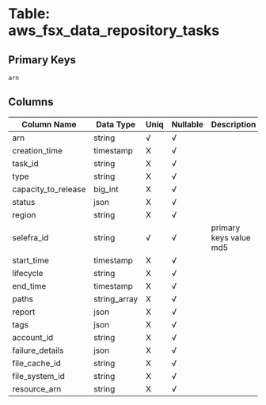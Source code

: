 # Table: aws_fsx_data_repository_tasks

## Primary Keys 

```
arn
```


## Columns 

|  Column Name   |  Data Type  | Uniq | Nullable | Description | 
|  ----  | ----  | ----  | ----  | ---- | 
| arn | string | √ | √ |  | 
| creation_time | timestamp | X | √ |  | 
| task_id | string | X | √ |  | 
| type | string | X | √ |  | 
| capacity_to_release | big_int | X | √ |  | 
| status | json | X | √ |  | 
| region | string | X | √ |  | 
| selefra_id | string | √ | √ | primary keys value md5 | 
| start_time | timestamp | X | √ |  | 
| lifecycle | string | X | √ |  | 
| end_time | timestamp | X | √ |  | 
| paths | string_array | X | √ |  | 
| report | json | X | √ |  | 
| tags | json | X | √ |  | 
| account_id | string | X | √ |  | 
| failure_details | json | X | √ |  | 
| file_cache_id | string | X | √ |  | 
| file_system_id | string | X | √ |  | 
| resource_arn | string | X | √ |  | 


